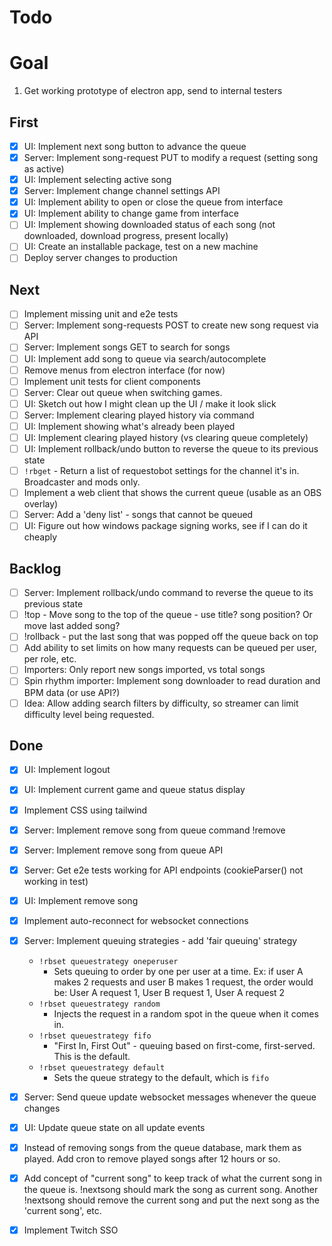 # Todo

# Goal

1. Get working prototype of electron app, send to internal testers

## First

- [x] UI: Implement next song button to advance the queue
- [x] Server: Implement song-request PUT to modify a request (setting song as active)
- [x] UI: Implement selecting active song
- [x] Server: Implement change channel settings API
- [x] UI: Implement ability to open or close the queue from interface
- [x] UI: Implement ability to change game from interface
- [ ] UI: Implement showing downloaded status of each song (not downloaded, download progress, present locally)
- [ ] UI: Create an installable package, test on a new machine
- [ ] Deploy server changes to production

## Next

- [ ] Implement missing unit and e2e tests
- [ ] Server: Implement song-requests POST to create new song request via API
- [ ] Server: Implement songs GET to search for songs
- [ ] UI: Implement add song to queue via search/autocomplete
- [ ] Remove menus from electron interface (for now)
- [ ] Implement unit tests for client components
- [ ] Server: Clear out queue when switching games.
- [ ] UI: Sketch out how I might clean up the UI / make it look slick
- [ ] Server: Implement clearing played history via command
- [ ] UI: Implement showing what's already been played
- [ ] UI: Implement clearing played history (vs clearing queue completely)
- [ ] UI: Implement rollback/undo button to reverse the queue to its previous state
- [ ] `!rbget` - Return a list of requestobot settings for the channel it's in.  Broadcaster and mods only.
- [ ] Implement a web client that shows the current queue (usable as an OBS overlay)
- [ ] Server: Add a 'deny list' - songs that cannot be queued
- [ ] UI: Figure out how windows package signing works, see if I can do it cheaply

## Backlog

- [ ] Server: Implement rollback/undo command to reverse the queue to its previous state
- [ ] !top - Move song to the top of the queue - use title? song position? Or move last added song?
- [ ] !rollback - put the last song that was popped off the queue back on top
- [ ] Add ability to set limits on how many requests can be queued per user, per role, etc.
- [ ] Importers: Only report new songs imported, vs total songs
- [ ] Spin rhythm importer: Implement song downloader to read duration and BPM data (or use API?)
- [ ] Idea: Allow adding search filters by difficulty, so streamer can limit difficulty level being requested.

## Done

- [x] UI: Implement logout
- [x] UI: Implement current game and queue status display
- [x] Implement CSS using tailwind
- [x] Server: Implement remove song from queue command !remove
- [x] Server: Implement remove song from queue API
- [x] Server: Get e2e tests working for API endpoints (cookieParser() not working in test)
- [x] UI: Implement remove song
- [x] Implement auto-reconnect for websocket connections
- [x] Server: Implement queuing strategies - add 'fair queuing' strategy
  - `!rbset queuestrategy oneperuser`
    - Sets queuing to order by one per user at a time.  Ex: if user A makes 2 requests and user B makes 1 request, the order would be: User A request 1, User B request 1, User A request 2
  - `!rbset queuestrategy random`
    - Injects the request in a random spot in the queue when it comes in.
  - `!rbset queuestrategy fifo`
    - "First In, First Out" - queuing based on first-come, first-served.  This is the default.
  - `!rbset queuestrategy default`
    - Sets the queue strategy to the default, which is `fifo`
- [x] Server: Send queue update websocket messages whenever the queue changes
- [x] UI: Update queue state on all update events
- [x] Instead of removing songs from the queue database, mark them as played.  Add cron to remove played songs after 12 hours or so.
- [x] Add concept of "current song" to keep track of what the current song in the queue is.  !nextsong should mark the song as current song. Another !nextsong should remove the current song and put the next song as the 'current song', etc.
- [x] Implement Twitch SSO

